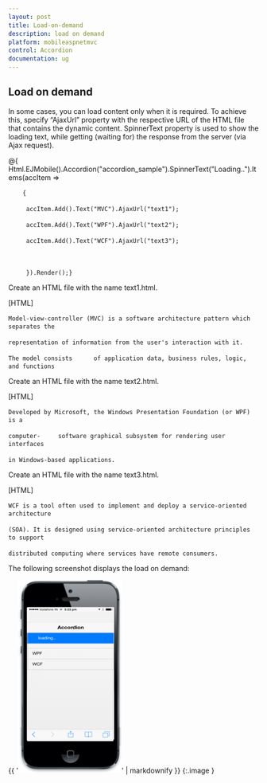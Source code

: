 ```yaml
---
layout: post
title: Load-on-demand
description: load on demand
platform: mobileaspnetmvc
control: Accordion
documentation: ug
---
```


## Load on demand

In some cases, you can load content only when it is required. To achieve this, specify “AjaxUrl” property with the respective URL of the HTML file that contains the dynamic content. SpinnerText property is used to show the loading text, while getting (waiting for) the response from the server (via Ajax request).





@{ Html.EJMobile().Accordion("accordion_sample").SpinnerText("Loading..").Items(accItem =>

        {

         accItem.Add().Text("MVC").AjaxUrl("text1");

         accItem.Add().Text("WPF").AjaxUrl("text2");

         accItem.Add().Text("WCF").AjaxUrl("text3");



         }).Render();}



Create an HTML file with the name text1.html.



[HTML]

<body>

    Model-view-controller (MVC) is a software architecture pattern which separates the

    representation of information from the user's interaction with it.

    The model consists      of application data, business rules, logic, and functions

</body>



Create an HTML file with the name text2.html.



[HTML]



<body>

    Developed by Microsoft, the Windows Presentation Foundation (or WPF) is a 

    computer-     software graphical subsystem for rendering user interfaces 

    in Windows-based applications.

</body>



Create an HTML file with the name text3.html.



[HTML]



<body>

    WCF is a tool often used to implement and deploy a service-oriented architecture

    (SOA). It is designed using service-oriented architecture principles to support

    distributed computing where services have remote consumers.

</body>



The following screenshot displays the load on demand:



{{ '![](Load-on-demand_images/Load-on-demand_img1.png)' | markdownify }}
{:.image }


